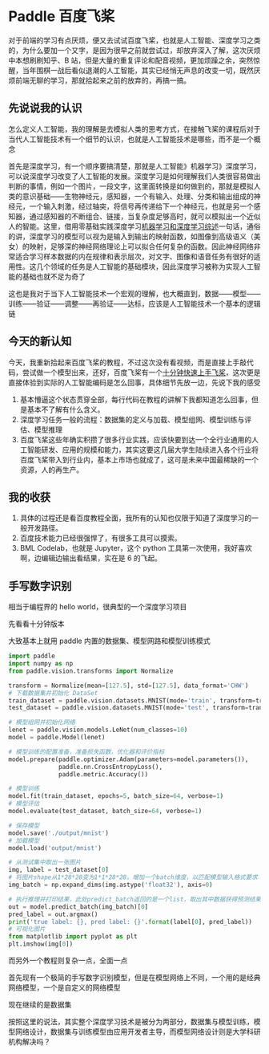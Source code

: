 # Paddle 百度飞桨

对于前端的学习有点厌烦，便又去试试百度飞桨，也就是人工智能、深度学习之类的，为什么要加一个又字，是因为很早之前就尝试过，却放弃深入了解，这次厌烦中本想刷刷知乎、B 站，但是大量的重复评论和配音视频，更加烦躁之余，突然惊醒，当年围棋一战后看似退潮的人工智能，其实已经悄无声息的改变一切，既然厌烦前端无聊的学习，那就拾起来之前的放弃的，再搞一搞。

## 先说说我的认识

怎么定义人工智能，我的理解是去模拟人类的思考方式，在接触飞桨的课程后对于当代人工智能技术有一个细节的认识，也就是人工智能技术是哪些，而不是一个概念

首先是深度学习，有一个顺序要搞清楚，那就是人工智能》机器学习》深度学习，可以说深度学习改变了人工智能的发展。深度学习是如何理解我们人类很容易做出判断的事情，例如一个图片，一段文字，这里面转换是如何做到的，那就是模拟人类的意识基础——生物神经元，感知器，一个有输入、处理、分类和输出组成的神经元，一个输入刺激，经过轴突，将信号再传递给下一个神经元，也就是另一个感知器，通过感知器的不断组合、链接，当复杂度足够高时，就可以模拟出一个近似人的智能。这里，借用零基础实践深度学习[机器学习和深度学习综述](https://www.paddlepaddle.org.cn/tutorials/projectdetail/3520300)一句话，通俗的讲，深度学习的模型可以视为是输入到输出的映射函数，如图像到高级语义（美女）的映射，足够深的神经网络理论上可以拟合任何复杂的函数。因此神经网络非常适合学习样本数据的内在规律和表示层次，对文字、图像和语音任务有很好的适用性。这几个领域的任务是人工智能的基础模块，因此深度学习被称为实现人工智能的基础也就不足为奇了

这也是我对于当下人工智能技术一个宏观的理解，也大概直到，数据——模型——训练——验证——调整——再验证——达标，应该是人工智能技术一个基本的逻辑链

## 今天的新认知

今天，我重新拾起来百度飞桨的教程，不过这次没有看视频，而是直接上手敲代码，尝试做一个模型出来，还好，百度飞桨有一个[十分钟快速上手飞桨](https://www.paddlepaddle.org.cn/documentation/docs/zh/guides/beginner/quick_start_cn.html)，这次更是直接体验到实际的人工智能编码是怎么回事，具体细节先放一边，先说下我的感受

1. 基本懵逼这个状态贯穿全部，每行代码在教程的讲解下我都知道怎么回事，但是基本不了解有什么含义。
2. 深度学习任务一般的流程：数据集的定义与加载、模型组网、模型训练与评估、模型推理
3. 百度飞桨这些年确实积攒了很多行业实践，应该快要到达一个全行业通用的人工智能研发、应用的规模和能力，其实这要这几届大学生陆续进入各个行业将百度飞桨带入到行业内，基本上市场也就成了，这可是未来中国最稀缺的一个资源，人的再生产。

## 我的收获

1. 具体的过程还是看百度教程全面，我所有的认知也仅限于知道了深度学习的一般开发路径。
2. 百度技术能力已经很强悍了，有很多工具可以摸索。
3. BML Codelab，也就是 Jupyter，这个 python 工具第一次使用，我好喜欢啊，边编辑边输出看结果，实在是 6 的飞起。

## 手写数字识别

相当于编程界的 hello world，很典型的一个深度学习项目

先看看十分钟版本

大致基本上就用 paddle 内置的数据集、模型网路和模型训练模式

```python
import paddle
import numpy as np
from paddle.vision.transforms import Normalize

transform = Normalize(mean=[127.5], std=[127.5], data_format='CHW')
# 下载数据集并初始化 DataSet
train_dataset = paddle.vision.datasets.MNIST(mode='train', transform=transform)
test_dataset = paddle.vision.datasets.MNIST(mode='test', transform=transform)

# 模型组网并初始化网络
lenet = paddle.vision.models.LeNet(num_classes=10)
model = paddle.Model(lenet)

# 模型训练的配置准备，准备损失函数，优化器和评价指标
model.prepare(paddle.optimizer.Adam(parameters=model.parameters()),
              paddle.nn.CrossEntropyLoss(),
              paddle.metric.Accuracy())

# 模型训练
model.fit(train_dataset, epochs=5, batch_size=64, verbose=1)
# 模型评估
model.evaluate(test_dataset, batch_size=64, verbose=1)

# 保存模型
model.save('./output/mnist')
# 加载模型
model.load('output/mnist')

# 从测试集中取出一张图片
img, label = test_dataset[0]
# 将图片shape从1*28*28变为1*1*28*28，增加一个batch维度，以匹配模型输入格式要求
img_batch = np.expand_dims(img.astype('float32'), axis=0)

# 执行推理并打印结果，此处predict_batch返回的是一个list，取出其中数据获得预测结果
out = model.predict_batch(img_batch)[0]
pred_label = out.argmax()
print('true label: {}, pred label: {}'.format(label[0], pred_label))
# 可视化图片
from matplotlib import pyplot as plt
plt.imshow(img[0])
```

而另外一个教程则复杂一点，全面一点

首先现有一个极简的手写数字识别模型，但是在模型网络上不同，一个用的是经典网络模型，一个是自定义的网络模型

现在继续的是数据集

按照这里的说法，其实整个深度学习技术是被分为两部分，数据集与模型训练，模型网络设计，数据集与训练模型由应用开发者主导，而模型网络设计则是大学科研机构解决吗？
